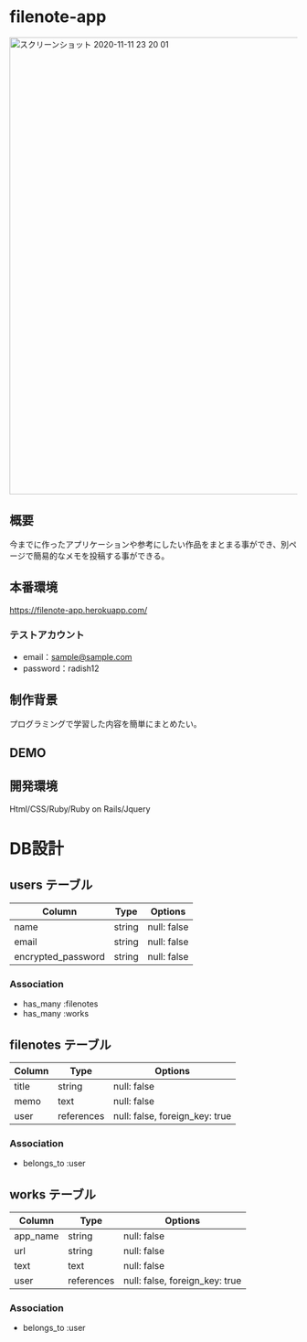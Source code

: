 # filenote-app
<img width="800" alt="スクリーンショット 2020-11-11 23 20 01" src="https://user-images.githubusercontent.com/71426314/98845129-9ba36780-2490-11eb-90cd-acc641b7f6a6.png">

## 概要

今までに作ったアプリケーションや参考にしたい作品をまとまる事ができ、別ページで簡易的なメモを投稿する事ができる。

## 本番環境

https://filenote-app.herokuapp.com/

### テストアカウント

- email：sample@sample.com
- password：radish12

## 制作背景

プログラミングで学習した内容を簡単にまとめたい。

## DEMO

## 開発環境

Html/CSS/Ruby/Ruby on Rails/Jquery




# DB設計

## users テーブル

| Column             | Type   | Options     |
| ------------------ | ------ | ----------- |
| name               | string | null: false |
| email              | string | null: false |
| encrypted_password | string | null: false |

### Association

- has_many :filenotes
- has_many :works

## filenotes テーブル

| Column | Type       | Options                        |
| ------ | ---------- | ------------------------------ |
| title  | string     | null: false                    |
| memo   | text       | null: false                    |
| user   | references | null: false, foreign_key: true |

### Association

- belongs_to :user

## works テーブル

| Column   | Type       | Options                        |
| -------- | ---------- | ------------------------------ |
| app_name | string     | null: false                    |
| url      | string     | null: false                    |
| text     | text       | null: false                    |
| user     | references | null: false, foreign_key: true |

### Association

- belongs_to :user